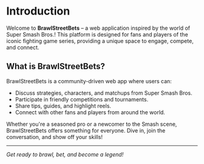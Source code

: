 # Introduction

Welcome to **BrawlStreetBets** – a web application inspired by the world of Super Smash Bros.! This platform is designed for fans and players of the iconic fighting game series, providing a unique space to engage, compete, and connect.

## What is BrawlStreetBets?
BrawlStreetBets is a community-driven web app where users can:
- Discuss strategies, characters, and matchups from Super Smash Bros.
- Participate in friendly competitions and tournaments.
- Share tips, guides, and highlight reels.
- Connect with other fans and players from around the world.

Whether you're a seasoned pro or a newcomer to the Smash scene, BrawlStreetBets offers something for everyone. Dive in, join the conversation, and show off your skills!

---

*Get ready to brawl, bet, and become a legend!*
